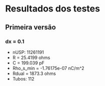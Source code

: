 # Resultados dos testes

## Primeira versão 

### dx = 0.1

- nUSP: 11261191
- R = 25.4199 ohms
- C = 199.039 pF
- Rho_s_min = -1.76175e-07 nC/m^2
- Rdual = 1873.3 ohms
- Tubos: 112